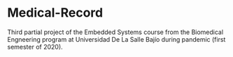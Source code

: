 # Medical-Record
Third partial project of the Embedded Systems course from the Biomedical Engneering program at Universidad De La Salle Bajío during pandemic (first semester of 2020).
